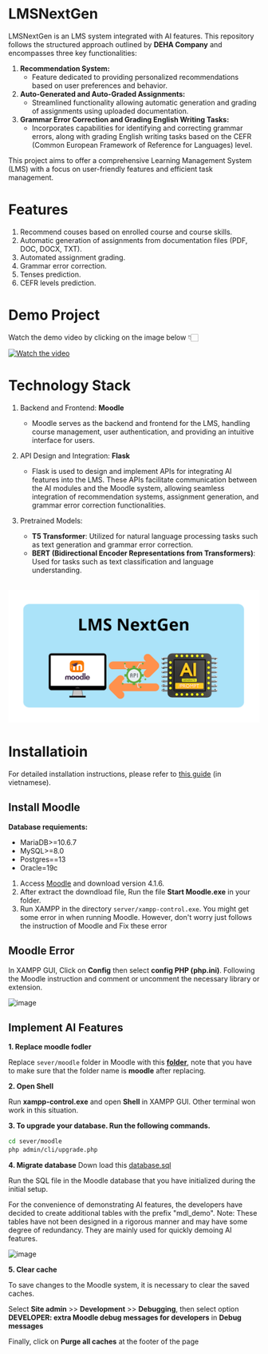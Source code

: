 # LMSNextGen
LMSNextGen is an LMS system integrated with AI features. This repository follows the structured approach outlined by **DEHA Company** and encompasses three key functionalities:

1. **Recommendation System:**
   - Feature dedicated to providing personalized recommendations based on user preferences and behavior.
2. **Auto-Generated and Auto-Graded Assignments:**
   - Streamlined functionality allowing automatic generation and grading of assignments using uploaded documentation.
3. **Grammar Error Correction and Grading English Writing Tasks:**
   - Incorporates capabilities for identifying and correcting grammar errors, along with grading English writing tasks based on the CEFR (Common European Framework of Reference for Languages) level.

This project aims to offer a comprehensive Learning Management System (LMS) with a focus on user-friendly features and efficient task management.

# Features

1. Recommend couses based on enrolled course and course skills.
2. Automatic generation of assignments from documentation files (PDF, DOC, DOCX, TXT).
3. Automated assignment grading.
4. Grammar error correction.
5. Tenses prediction.
6. CEFR levels prediction.

# Demo Project

Watch the demo video by clicking on the image below 👇🏻

[![Watch the video](https://img.youtube.com/vi/d5GoHRTfkoI/maxresdefault.jpg)](https://www.youtube.com/watch?v=d5GoHRTfkoI)

# Technology Stack

1. Backend and Frontend: **Moodle**
   - Moodle serves as the backend and frontend for the LMS, handling course management, user authentication, and providing an intuitive interface for users.
   
2. API Design and Integration: **Flask**
   - Flask is used to design and implement APIs for integrating AI features into the LMS. These APIs facilitate communication between the AI modules and the Moodle system, allowing seamless integration of recommendation systems, assignment generation, and grammar error correction functionalities.

3. Pretrained Models:
   - **T5 Transformer**: Utilized for natural language processing tasks such as text generation and grammar error correction.
   - **BERT (Bidirectional Encoder Representations from Transformers)**: Used for tasks such as text classification and language understanding.

<p align="center">
     <br>
     <img src="https://github.com/ThanhHung2112/LMS/blob/main/img_for_readme/system_design.png?raw=true"/>
     <br/>
</p>

# Installatioin

For detailed installation instructions, please refer to [this guide](https://docs.google.com/document/d/1-6CWZIH3tAfjefyjPojpbRn2zMGBLLKlyr0pNBjxgoY/edit?fbclid=IwAR3qhrwKdev-F_k2IrBirUCMVWfyNd0OuHjH4xyeFK3cbJIDaehIUGUdClU) (in vietnamese).

## Install Moodle

**Database requiements:**
- MariaDB>=10.6.7
- MySQL>=8.0
- Postgres==13
- Oracle=19c

1. Access [Moodle](https://download.moodle.org/releases/supported/) and download version 4.1.6.
2. After extract the downdload file, Run the file **Start Moodle.exe** in your folder.
3. Run XAMPP in the directory `server/xampp-control.exe`. You might get some error in when running Moodle. However, don't worry just follows the instruction of Moodle and Fix these error

## Moodle Error

In XAMPP GUI, Click on **Config** then select **config PHP (php.ini)**. Following the Moodle instruction and comment or uncomment the necessary library or extension.

![image](https://github.com/ThanhHung2112/LMS_AI/assets/73764342/309b3bb6-b60c-41e6-84fa-6b1e335c2dec)

## Implement AI Features

**1. Replace moodle fodler**

Replace `sever/moodle` folder in Moodle with this [**folder**](https://github.com/ThanhHung2112/LMS_AI/tree/main/Moodle_backend/server/moodle), note that you have to make sure that the folder name is **moodle** after replacing.

**2. Open Shell**

Run **xampp-control.exe** and open **Shell** in XAMPP GUI. Other terminal won work in this situation.

**3. To upgrade your database. Run the following commands.**

```bash
cd sever/moodle
php admin/cli/upgrade.php
```
**4. Migrate database**
Down load this [database.sql](https://drive.google.com/file/d/1MoqW56mVGOzqqDBIvO5lxoO4TcpMcRAy/view?usp=sharing)

Run the SQL file in the Moodle database that you have initialized during the initial setup.

For the convenience of demonstrating AI features, the developers have decided to create additional tables with the prefix "mdl_demo". Note: These tables have not been designed in a rigorous manner and may have some degree of redundancy. They are mainly used for quickly demoing AI features.

![image](https://github.com/ThanhHung2112/LMS_NextGen/assets/73764342/01c4c92e-b852-483b-9308-53eca72158fa)

**5. Clear cache**

To save changes to the Moodle system, it is necessary to clear the saved caches.

Select **Site admin** >> **Development** >> **Debugging**, then select option **DEVELOPER: extra Moodle debug messages for developers** in **Debug messages**

Finally, click on **Purge all caches** at the footer of the page




